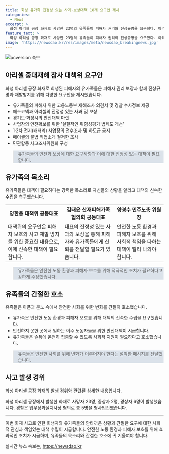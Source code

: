 ```yaml
---
title: 화성 유가족 진정성 있는 사과·보상대책 18개 요구안 제시
categories:
  - News
excerpt: >
  화성 아리셀 공장 화재로 사망한 23명의 유족들이 피해자 권리와 진상규명을 요구했다. 아리셀 중대재해 참사 대책위원회는 안전대책 마련과 사과 등을 요구했으며, 관련자들은 안전확보 법 개선을 촉구했다. 또한, 이주노동자들과 산재피해가족 등도 함께 참석하여 안전한 근로환경을 요구했다. 2024년 7월 2일, 화성시청에서 회견을 열었으며 이 사건으로 인한 국내의 산업 안전 문제와 이주노동자들의 지위 문제에 대한 관심과 우려가 커졌다. (단어 수: 111)
feature_text: >
  화성 아리셀 공장 화재로 사망한 23명의 유족들이 피해자 권리와 진상규명을 요구했다. 아리셀 중대재해 참사 대책위원회는 안전대책 마련과 사과 등을 요구했으며, 관련자들은 안전확보 법 개선을 촉구했다. 또한, 이주노동자들과 산재피해가족 등도 함께 참석하여 안전한 근로환경을 요구했다. 2024년 7월 2일, 화성시청에서 회견을 열었으며 이 사건으로 인한 국내의 산업 안전 문제와 이주노동자들의 지위 문제에 대한 관심과 우려가 커졌다. (단어 수: 111)
image: 'https://newsdao.kr/res/images/meta/newsdao_breakingnews.jpg'
---
```


<p><img src="https://newsdao.kr/res/images/meta/newsdao_breakingnews.jpg" alt="pcversion 속보" /></p>

<h2 data-ke-size="size26">아리셀 중대재해 참사 대책위 요구안</h2>

<p data-ke-size="size16">화성 아리셀 공장 화재로 희생된 피해자의 유가족들은 피해자 권리 보장과 함께 진상규명과 재발방지를 위해 다양한 요구안을 제시했습니다.</p>

<ul>
  <li>유가족들의 피해자 위한 고용노동부 재해조사 의견서 및 경찰 수사정보 제공</li>
  <li>에스코넥과 아리셀의 진정성 있는 사과 및 보상</li>
  <li>경기도·화성시의 안전대책 마련</li>
  <li>사업장의 안전확보를 위한 '실질적인 위험성평가 법제도 개선'</li>
  <li>1·2차 전지(배터리) 사업장의 전수조사 및 하도급 금지</li>
  <li>메이셀의 불법 직업소개 철저한 조사</li>
  <li>민관합동 사고조사위원회 구성</li>
</ul>

<blockquote style="background-color: #21538527;">유가족들의 안전과 보상에 대한 요구사항과 이에 대한 진정성 있는 대책이 필요합니다.</blockquote>

<h2 data-ke-size="size26">유가족의 목소리</h2>

<p data-ke-size="size16">유가족들은 대책이 필요하다는 강력한 목소리로 자신들의 상황을 알리고 대책의 신속한 수립을 촉구했습니다.</p>

<table>
  <tr>
    <td style="text-align: center; height: 17px;"><b>양한웅 대책위 공동대표</b></td>
    <td style="text-align: center; height: 17px;"><b>김태윤 산재피해가족협의회 공동대표</b></td>
    <td style="text-align: center; height: 17px;"><b>양경수 민주노총 위원장</b></td>
  </tr>
  <tr>
    <td>대책위의 요구안은 피해자 보호와 사고 재발 방지를 위한 중요한 내용으로, 이에 신속한 대책이 필요합니다.</td>
    <td>대표의 진정성 있는 사과와 보상을 통해 피해자와 유가족들에게 신뢰를 전달할 필요가 있습니다.</td>
    <td>안전한 노동 환경과 피해자 보호를 위해 사회적 책임을 다하는 대책이 빨리 나와야 합니다.</td>
  </tr>
</table>

<blockquote style="background-color: #21538527;">유가족들은 안전한 노동 환경과 피해자 보호를 위해 적극적인 조치가 필요하다고 강하게 주장했습니다.</blockquote>

<h2 data-ke-size="size26">유족들의 간절한 호소</h2>

<p data-ke-size="size16">유족들은 아픔과 분노 속에서 안전한 사회를 위한 변화를 간절히 호소했습니다.</p>

<ul>
  <li>유가족은 안전한 노동 환경과 피해자 보호를 위해 대책의 신속한 수립을 요구했습니다.</li>
  <li>안전하지 못한 곳에서 일하는 이주 노동자들을 위한 안전대책이 시급합니다.</li>
  <li>유가족들은 슬픔에 온전히 집중할 수 있도록 사회적 지원이 필요하다고 호소했습니다.</li>
</ul>

<blockquote style="background-color: #21538527;">유족들은 안전한 사회를 위해 변화가 이루어져야 한다는 절박한 메시지를 전달했습니다.</blockquote>

<h2 data-ke-size="size26">사고 발생 경위</h2>

<p data-ke-size="size16">화성 아리셀 공장 화재의 발생 경위와 관련된 상세한 내용입니다.</p>

<p data-ke-size="size16">화성 아리셀 공장에서 발생한 화재로 사망자 23명, 중상자 2명, 경상자 6명이 발생했습니다. 경찰은 업무상과실치사상 혐의로 총 5명을 형사입건했습니다.</p>

<hr>

<p data-ke-size="size16">이번 화재 사고로 인한 희생자와 유가족들의 안타까운 상황과 간절한 요구에 대한 사회적 관심과 책임있는 대책 수립이 시급합니다. 안전한 노동 환경과 피해자 보호를 위해 효과적인 조치가 시급하며, 유족들의 목소리와 간절한 호소에 귀 기울여야 합니다.</p>
실시간 뉴스 속보는, <a href="https://newsdao.kr" rel="dofollow">https://newsdao.kr</a>


